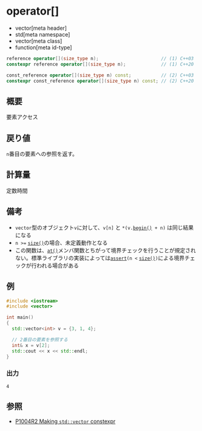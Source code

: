 # operator[]
* vector[meta header]
* std[meta namespace]
* vector[meta class]
* function[meta id-type]

```cpp
reference operator[](size_type n);                       // (1) C++03
constexpr reference operator[](size_type n);             // (1) C++20

const_reference operator[](size_type n) const;           // (2) C++03
constexpr const_reference operator[](size_type n) const; // (2) C++20
```

## 概要
要素アクセス


## 戻り値
`n`番目の要素への参照を返す。


## 計算量
定数時間


## 備考
- `vector`型のオブジェクト`v`に対して、`v[n]` と `*(v.`[`begin()`](begin.md)` + n)` は同じ結果になる
- `n >=` [`size()`](size.md)の場合、未定義動作となる
- この関数は、[`at()`](at.md)メンバ関数とちがって境界チェックを行うことが規定されない。標準ライブラリの実装によっては[`assert`](/reference/cassert/assert.md)`(n <` [`size()`](size.md)`)`による境界チェックが行われる場合がある


## 例
```cpp example
#include <iostream>
#include <vector>

int main()
{
  std::vector<int> v = {3, 1, 4};

  // 2番目の要素を参照する
  int& x = v[2];
  std::cout << x << std::endl;
}
```

### 出力
```
4
```

## 参照
- [P1004R2 Making `std::vector` constexpr](https://www.open-std.org/jtc1/sc22/wg21/docs/papers/2019/p1004r2.pdf)
